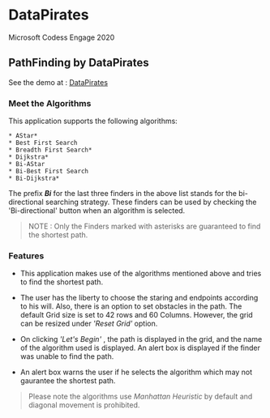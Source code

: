 # DataPirates
Microsoft Codess Engage 2020
## PathFinding by DataPirates

See the demo at : [DataPirates](https://dhvani1710.github.io/DataPirates/)

### Meet the Algorithms
This application supports the following algorithms:

```
* AStar*
* Best First Search
* Breadth First Search*
* Dijkstra*
* Bi-AStar
* Bi-Best First Search
* Bi-Dijkstra* 
```
The prefix ***Bi*** for the last three finders in the above list stands for the bi-directional searching strategy. These finders can be used by checking the 'Bi-directional' button when an algorithm is selected. 
>NOTE : Only the Finders marked with asterisks are guaranteed to find the shortest path.


### Features
* This application makes use of the algorithms mentioned above and tries to find the shortest path.

* The user has the liberty to choose the staring and endpoints according to his will. Also, there is an option to set obstacles in the path. The default Grid size is set to 42 rows and 60 Columns. However, the grid can be resized under *'Reset Grid'* option. 

* On clicking *'Let's Begin'* , the path is displayed in the grid, and the name of the algorithm used is displayed. An alert box is displayed if the finder was unable to find the path.

* An alert box warns the user if he selects the algorithm which may not gaurantee the shortest path.

> Please note the algorithms use *Manhattan Heuristic* by default and diagonal movement is prohibited.

